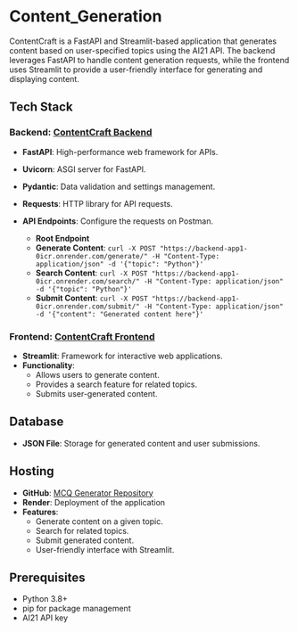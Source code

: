 # Content_Generation
ContentCraft is a FastAPI and Streamlit-based application that generates content based on user-specified topics using the AI21 API. The backend leverages FastAPI to handle content generation requests, while the frontend uses Streamlit to provide a user-friendly interface for generating and displaying content.

## Tech Stack

### Backend: [ContentCraft Backend](https://backend-app1-0icr.onrender.com)

- **FastAPI**: High-performance web framework for APIs.
- **Uvicorn**: ASGI server for FastAPI.
- **Pydantic**: Data validation and settings management.
- **Requests**: HTTP library for API requests.
- **API Endpoints**: Configure the requests on Postman.

    - **Root Endpoint**
    - **Generate Content**: `curl -X POST "https://backend-app1-0icr.onrender.com/generate/" -H "Content-Type: application/json" -d '{"topic": "Python"}'`
    - **Search Content**: `curl -X POST "https://backend-app1-0icr.onrender.com/search/" -H "Content-Type: application/json" -d '{"topic": "Python"}'`
    - **Submit Content**: `curl -X POST "https://backend-app1-0icr.onrender.com/submit/" -H "Content-Type: application/json" -d '{"content": "Generated content here"}'`

### Frontend: [ContentCraft Frontend](https://frontend-app5.onrender.com)

- **Streamlit**: Framework for interactive web applications.
- **Functionality**:
    - Allows users to generate content.
    - Provides a search feature for related topics.
    - Submits user-generated content.

## Database

- **JSON File**: Storage for generated content and user submissions.

## Hosting

- **GitHub**: [MCQ Generator Repository](https://github.com/jhaShwet/MCQ-generator/)
- **Render**: Deployment of the application
- **Features**:
    - Generate content on a given topic.
    - Search for related topics.
    - Submit generated content.
    - User-friendly interface with Streamlit.

## Prerequisites

- Python 3.8+
- pip for package management
- AI21 API key

